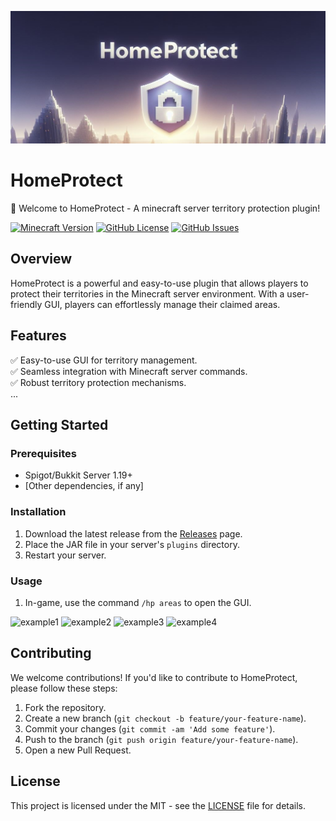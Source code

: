 ![](examples/header.jpg)

# HomeProtect

🚀 Welcome to HomeProtect - A minecraft server territory protection plugin!

[![Minecraft Version](https://img.shields.io/badge/Minecraft-1.19-green.svg)](https://www.minecraft.net/)
[![GitHub License](https://img.shields.io/github/license/aLukianov63/HomeProtect)](LICENSE)
[![GitHub Issues](https://img.shields.io/github/issues/aLukianov63/HomeProtect)](https://github.com/your-username/your-repository/issues)

## Overview

HomeProtect is a powerful and easy-to-use plugin that allows players to protect their territories in the Minecraft
server environment. With a user-friendly GUI, players can effortlessly manage their claimed areas.

## Features

✅ Easy-to-use GUI for territory management.\
✅ Seamless integration with Minecraft server commands.\
✅ Robust territory protection mechanisms.\
...

## Getting Started

### Prerequisites

- Spigot/Bukkit Server 1.19+
- [Other dependencies, if any]

### Installation

1. Download the latest release from the [Releases](https://github.com/aLukianov63/HomeProtect/releases/tag/v0.0.1) page.
2. Place the JAR file in your server's `plugins` directory.
3. Restart your server.

### Usage

1. In-game, use the command `/hp areas` to open the GUI.

![example1](examples/example1.gif)
![example2](examples/example2.gif)
![example3](examples/example3.gif)
![example4](examples/example4.gif)

## Contributing

We welcome contributions! If you'd like to contribute to HomeProtect, please follow these steps:

1. Fork the repository.
2. Create a new branch (`git checkout -b feature/your-feature-name`).
3. Commit your changes (`git commit -am 'Add some feature'`).
4. Push to the branch (`git push origin feature/your-feature-name`).
5. Open a new Pull Request.

## License

This project is licensed under the MIT - see the [LICENSE](LICENSE) file for details.


